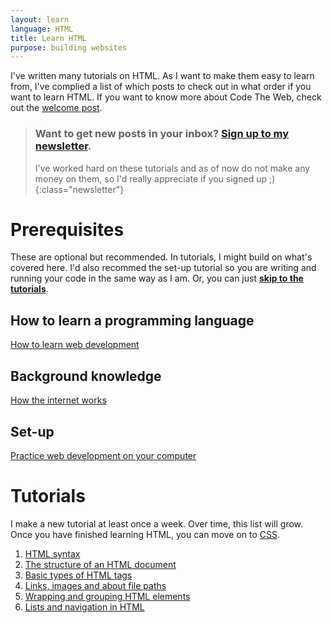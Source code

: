 ```yaml
---
layout: learn
language: HTML
title: Learn HTML
purpose: building websites
---
```

I've written many tutorials on HTML. As I want to make them easy to learn from, I've complied a list of which posts to check out in what order if you want to learn HTML. If you want to know more about Code The Web, check out the [welcome post][welcome].

> ### Want to get new posts in your inbox? [Sign up to my newsletter][newsletter].
> I've worked hard on these tutorials and as of now do not make any money on them, so I'd really appreciate if you signed up ;)
{:class="newsletter"}

# Prerequisites
These are optional but recommended. In tutorials, I might build on what's covered here. I'd also recommed the set-up tutorial so you are writing and running your code in the same way as I am. Or, you can just **[skip to the tutorials](#tutorials)**.
## How to learn a programming language
[How to learn web development][p1]

## Background knowledge
[How the internet works][p2]

## Set-up
[Practice web development on your computer][p3]

# Tutorials
I make a new tutorial at least once a week. Over time, this list will grow. Once you have finished learning HTML, you can move on to [CSS][css].
1. [HTML syntax][t1]
2. [The structure of an HTML document][t2]
3. [Basic types of HTML tags][t3]
4. [Links, images and about file paths][t4]
5. [Wrapping and grouping HTML elements][t5]
6. [Lists and navigation in HTML][t6]

[welcome]: /2017/09/29/welcome/
[p1]: /2017/10/04/how-to-learn-web-development/
[p2]: /2017/10/05/how-the-internet-works/
[p3]: /2017/10/06/web-development-on-your-computer/

[t1]: /2017/10/06/html-syntax/
[t2]: /2017/10/07/structure-of-an-html-document/
[t3]: /2017/10/09/basic-types-of-html-tags/
[t4]: /2017/10/14/links-images-about-file-paths/
[t5]: /2017/10/22/wrapping-and-grouping-elements/
[t6]: /2017/10/29/lists-and-navigation/


[css]: /learn/css

[newsletter]: {{site.newsletter}}